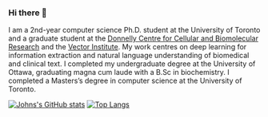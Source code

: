 ### Hi there 👋

I am a 2nd-year computer science Ph.D. student at the University of Toronto and a graduate student at the [Donnelly Centre for Cellular and Biomolecular Research](https://tdccbr.med.utoronto.ca/) and the [Vector Institute](https://vectorinstitute.ai/). My work centres on deep learning for information extraction and natural language understanding of biomedical and clinical text. I completed my undergraduate degree at the University of Ottawa, graduating magna cum laude with a B.Sc in biochemistry. I completed a Masters’s degree in computer science at the University of Toronto.

[![Johns's GitHub stats](https://github-readme-stats.vercel.app/api?username=johngiorgi&hide=issues&show_icons=true)](https://github.com/anuraghazra/github-readme-stats)
[![Top Langs](https://github-readme-stats.vercel.app/api/top-langs/?username=johngiorgi&layout=compact)](https://github.com/anuraghazra/github-readme-stats)

<!--
**JohnGiorgi/johngiorgi** is a ✨ _special_ ✨ repository because its `README.md` (this file) appears on your GitHub profile.

Here are some ideas to get you started:

- 🔭 I’m currently working on ...
- 🌱 I’m currently learning ...
- 👯 I’m looking to collaborate on ...
- 🤔 I’m looking for help with ...
- 💬 Ask me about ...
- 📫 How to reach me: ...
- 😄 Pronouns: ...
- ⚡ Fun fact: ...
-->


